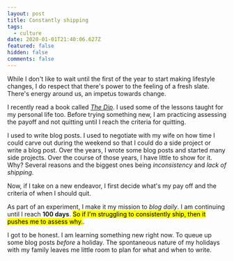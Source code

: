 ```yaml
---
layout: post
title: Constantly shipping
tags:
  - culture
date: 2020-01-01T21:40:06.627Z
featured: false
hidden: false
comments: false
---
```

While I don't like to wait until the first of the year to start making lifestyle changes, I do respect that there's power to the feeling of a fresh slate. There's energy around us, an impetus towards change. 

<!--more-->

I recently read a book called *[The Dip](https://www.amazon.com/Audible-Studios-The-Dip/dp/B000R9Q9C2/ref=sr_1_1?keywords=the+dip&qid=1577915416&sr=8-1)*. I used some of the lessons taught for my personal life too. Before trying something new, I am practicing assessing the payoff and not quitting until I reach the criteria for quitting.

I used to write blog posts. I used to negotiate with my wife on how time I could carve out during the weekend so that I could do a side project or write a blog post. Over the years, I wrote some blog posts and started many side projects. Over the course of those years, I have little to show for it. Why? Several reasons and the biggest ones being *inconsistency* and *lack of shipping*.

Now, if I take on a new endeavor, I first decide what's my pay off and the criteria of when I should quit. 

As part of an experiment, I make it my mission to *blog daily*. I am continuing until I reach <strong>100 days</strong>. <mark>So if I'm struggling to consistently ship, then it pushes me to assess why.</mark>. 

I got to be honest. I am learning something new right now. To queue up some blog posts *before* a holiday. The spontaneous nature of my holidays with my family leaves me little room to plan for what and when to write.
